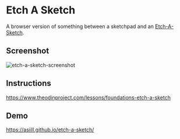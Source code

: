 # Etch A Sketch
A browser version of something between a sketchpad and an [Etch-A-Sketch](https://en.wikipedia.org/wiki/Etch_A_Sketch).

## Screenshot
![etch-a-sketch-screenshot](https://github.com/asiill/etch-a-sketch/assets/9745019/e3ae4557-c613-4ef1-b2e1-fac8688bdb1c)

## Instructions
https://www.theodinproject.com/lessons/foundations-etch-a-sketch

## Demo
https://asiill.github.io/etch-a-sketch/
